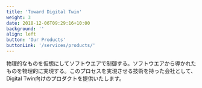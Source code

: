 ```yaml
---
title: 'Toward Digital Twin'
weight: 3
date: 2018-12-06T09:29:16+10:00
background: ''
align: left
button: 'Our Products'
buttonLink: '/services/products/'
---
```


物理的なものを仮想にしてソフトウエアで制御する。ソフトウエアから導かれたものを物理的に実現する。このプロセスを実現させる技術を持った会社として、Digital Twin向けのプロダクトを提供いたします。
